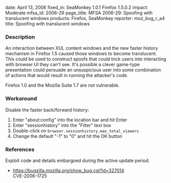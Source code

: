 date: April 13, 2006
fixed_in: SeaMonkey 1.0.1
          Firefox 1.5.0.2
impact: Moderate
mfsa_id: 2006-29
page_title: MFSA 2006-29: Spoofing with translucent windows
products: Firefox, SeaMonkey
reporter: moz_bug_r_a4
title: Spoofing with translucent windows

<h3>Description</h3>

<p>An interaction between XUL content windows and the new faster history
mechanism in Firefox 1.5 caused those windows to become translucent.
This could be used to construct spoofs that could trick users into
interacting with browser UI they can't see. It's possible a
clever game-type presentation could persuade an unsuspicious
user into some combination of actions that would result in
running the attacker's code.</p>

<p>Firefox 1.0 and the Mozilla Suite 1.7 are not vulnerable.</p>

<h3>Workaround</h3>

<p>Disable the faster back/forward history:</p>

<ol>
  <li>Enter "about:config" into the location bar and hit Enter</li>
  <li>Enter "sessionhistory" into the "Filter" text box</li>
  <li>Double-click on <code>browser.sessionhistory.max_total_viewers</code></li>
  <li>Change the default "-1" to "0" and hit the OK button</li>
</ol>

<h3>References</h3>

<p>Exploit code and details embargoed during the active update period.</p>

<ul>
<li><a href="https://bugzilla.mozilla.org/show_bug.cgi?id=327014">
https://bugzilla.mozilla.org/show_bug.cgi?id=327014</a><br/>
CVE-2006-1725</li>
</ul>



